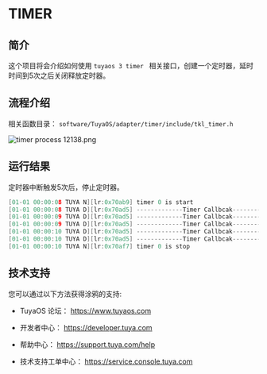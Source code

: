 

# TIMER

##  简介

这个项目将会介绍如何使用 `tuyaos 3 timer ` 相关接口，创建一个定时器，延时时间到5次之后关闭释放定时器。

## 流程介绍
相关函数目录：
`software/TuyaOS/adapter/timer/include/tkl_timer.h`

![timer process 12138.png](https://airtake-public-data-1254153901.cos.ap-shanghai.myqcloud.com/content-platform/hestia/1655966813530a00a4c0c.png)

## 运行结果

定时器中断触发5次后，停止定时器。

```c
[01-01 00:00:08 TUYA N][lr:0x70ab9] timer 0 is start
[01-01 00:00:08 TUYA D][lr:0x70ad5] -------------Timer Callbcak--------------
[01-01 00:00:09 TUYA D][lr:0x70ad5] -------------Timer Callbcak--------------
[01-01 00:00:09 TUYA D][lr:0x70ad5] -------------Timer Callbcak--------------
[01-01 00:00:10 TUYA D][lr:0x70ad5] -------------Timer Callbcak--------------
[01-01 00:00:10 TUYA D][lr:0x70ad5] -------------Timer Callbcak--------------
[01-01 00:00:10 TUYA N][lr:0x70af7] timer 0 is stop
```
## 技术支持

您可以通过以下方法获得涂鸦的支持:

- TuyaOS 论坛： https://www.tuyaos.com

- 开发者中心： https://developer.tuya.com

- 帮助中心： https://support.tuya.com/help

- 技术支持工单中心： https://service.console.tuya.com

